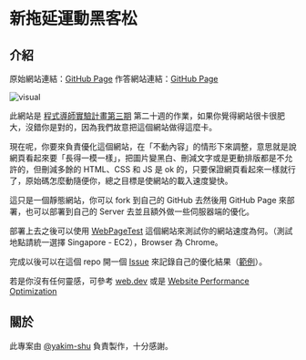 # 新拖延運動黑客松

## 介紹

原始網站連結：[GitHub Page](https://lidemy.github.io/lazy-hackathon/)
作答網站連結：[GitHub Page](https://shuanshuan030913.github.io/lazy-hackathon/)

![visual](https://i.imgur.com/sb1m6XB.png)

此網站是 [程式導師實驗計畫第三期](https://github.com/Lidemy/mentor-program-3rd) 第二十週的作業，如果你覺得網站很卡很肥大，沒錯你是對的，因為我們故意把這個網站做得這麼卡。

現在呢，你要來負責優化這個網站，在「不動內容」的情形下來調整，意思就是說網頁看起來要「長得一模一樣」，把圖片變黑白、刪減文字或是更動排版都是不允許的，但刪減多餘的 HTML、CSS 和 JS 是 ok 的，只要保證網頁看起來一樣就行了，原始碼怎麼動隨便你，總之目標是使網站的載入速度變快。

這只是一個靜態網站，你可以 fork 到自己的 GitHub 去然後用 GitHub Page 來部署，也可以部署到自己的 Server 去並且額外做一些伺服器端的優化。

部署上去之後可以使用 [WebPageTest](https://www.webpagetest.org/) 這個網站來測試你的網站速度為何。（測試地點請統一選擇 Singapore - EC2），Browser 為 Chrome。

完成以後可以在這個 repo 開一個 [Issue](https://github.com/Lidemy/lazy-hackathon/issues/new/choose) 來記錄自己的優化結果（[範例](https://github.com/Lidemy/lazy-hackathon/issues/1)）。

若是你沒有任何靈感，可參考 [web.dev](https://web.dev/) 或是 [Website Performance Optimization](https://www.udacity.com/course/website-performance-optimization--ud884)

## 關於

此專案由 [@yakim-shu](https://github.com/yakim-shu) 負責製作，十分感謝。
